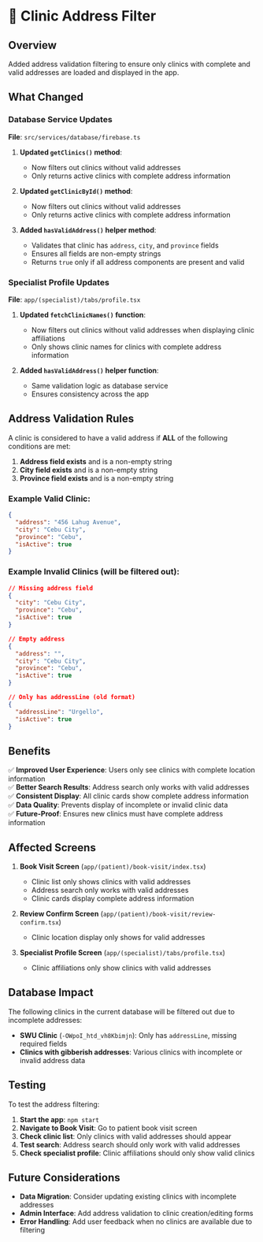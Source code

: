 # 🏥 Clinic Address Filter

## Overview

Added address validation filtering to ensure only clinics with complete and valid addresses are loaded and displayed in the app.

## What Changed

### Database Service Updates

**File**: `src/services/database/firebase.ts`

1. **Updated `getClinics()` method**:
   - Now filters out clinics without valid addresses
   - Only returns active clinics with complete address information

2. **Updated `getClinicById()` method**:
   - Now filters out clinics without valid addresses
   - Only returns active clinics with complete address information

3. **Added `hasValidAddress()` helper method**:
   - Validates that clinic has `address`, `city`, and `province` fields
   - Ensures all fields are non-empty strings
   - Returns `true` only if all address components are present and valid

### Specialist Profile Updates

**File**: `app/(specialist)/tabs/profile.tsx`

1. **Updated `fetchClinicNames()` function**:
   - Now filters out clinics without valid addresses when displaying clinic affiliations
   - Only shows clinic names for clinics with complete address information

2. **Added `hasValidAddress()` helper function**:
   - Same validation logic as database service
   - Ensures consistency across the app

## Address Validation Rules

A clinic is considered to have a valid address if **ALL** of the following conditions are met:

1. **Address field exists** and is a non-empty string
2. **City field exists** and is a non-empty string  
3. **Province field exists** and is a non-empty string

### Example Valid Clinic:
```json
{
  "address": "456 Lahug Avenue",
  "city": "Cebu City", 
  "province": "Cebu",
  "isActive": true
}
```

### Example Invalid Clinics (will be filtered out):
```json
// Missing address field
{
  "city": "Cebu City",
  "province": "Cebu",
  "isActive": true
}

// Empty address
{
  "address": "",
  "city": "Cebu City",
  "province": "Cebu", 
  "isActive": true
}

// Only has addressLine (old format)
{
  "addressLine": "Urgello",
  "isActive": true
}
```

## Benefits

✅ **Improved User Experience**: Users only see clinics with complete location information  
✅ **Better Search Results**: Address search only works with valid addresses  
✅ **Consistent Display**: All clinic cards show complete address information  
✅ **Data Quality**: Prevents display of incomplete or invalid clinic data  
✅ **Future-Proof**: Ensures new clinics must have complete address information  

## Affected Screens

1. **Book Visit Screen** (`app/(patient)/book-visit/index.tsx`)
   - Clinic list only shows clinics with valid addresses
   - Address search only works with valid addresses
   - Clinic cards display complete address information

2. **Review Confirm Screen** (`app/(patient)/book-visit/review-confirm.tsx`)
   - Clinic location display only shows for valid addresses

3. **Specialist Profile Screen** (`app/(specialist)/tabs/profile.tsx`)
   - Clinic affiliations only show clinics with valid addresses

## Database Impact

The following clinics in the current database will be filtered out due to incomplete addresses:

- **SWU Clinic** (`-OWpoI_htd_vh8Kbimjn`): Only has `addressLine`, missing required fields
- **Clinics with gibberish addresses**: Various clinics with incomplete or invalid address data

## Testing

To test the address filtering:

1. **Start the app**: `npm start`
2. **Navigate to Book Visit**: Go to patient book visit screen
3. **Check clinic list**: Only clinics with valid addresses should appear
4. **Test search**: Address search should only work with valid addresses
5. **Check specialist profile**: Clinic affiliations should only show valid clinics

## Future Considerations

- **Data Migration**: Consider updating existing clinics with incomplete addresses
- **Admin Interface**: Add address validation to clinic creation/editing forms
- **Error Handling**: Add user feedback when no clinics are available due to filtering
